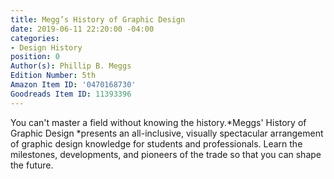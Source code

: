 ```yaml
---
title: Megg’s History of Graphic Design
date: 2019-06-11 22:20:00 -04:00
categories:
- Design History
position: 0
Author(s): Phillip B. Meggs
Edition Number: 5th
Amazon Item ID: '0470168730'
Goodreads Item ID: 11393396
---
```


You can't master a field without knowing the history.*Meggs' History of Graphic Design *presents an all-inclusive, visually spectacular arrangement of graphic design knowledge for students and professionals. Learn the milestones, developments, and pioneers of the trade so that you can shape the future.